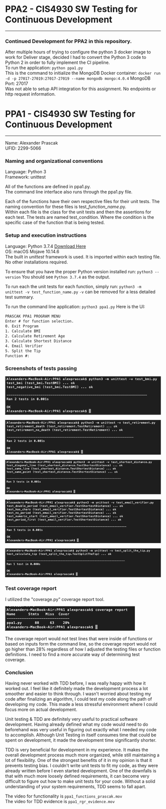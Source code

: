 # PPA2 - CIS4930 SW Testing for Continuous Development
***

### Continued Development for PPA2 in this repository.
After multiple hours of trying to configure the python 3 docker image to work for Deliver stage, decided I had to convert the Python 3 code to Python 2 in order to fully implement the CI pipeline.  
To run the application: `python ppa1.py`  
This is the command to initialize the MongoDB Docker container: `docker run -d -p 27017-27019:27017-27019 --name mongodb mongo:4.0.4`
MongoDB Port: 27017  
Was not able to setup API integration for this assignment. No endpoints or http request information.




# PPA1 - CIS4930 SW Testing for Continuous Development
***
Name: Alexander Prascak  
UFID: 2299-5066

### Naming and organizational conventions
Language: Python 3  
Framework: unittest  
  
All of the functions are defined in ppa1.py.  
The command line interface also runs through the ppa1.py file.  
  
Each of the functions have their own respective files for their unit tests. The naming convention for these files is test_*function_name*.py.  
Within each file is the class for the unit tests and then the assertions for each test. The tests are named test_condition. Where the condition is the specific case of the function that is being tested.

### Setup and execution instructions
Language: Python 3.7.4 [Download Here](https://www.python.org/downloads/)  
OS: macOS Mojave 10.14.6  
The built in *unittest* framework is used. It is imported within each testing file. No other installations required.
  
To ensure that you have the proper Python version installed run: `python3 --version`
You should see `Python 3.7.4` as the output.

To run each the unit tests for each function, simply run: `python3 -m unittest -v test_function_name.py`
`-v` can be removed for a less detailed test summary.
  
To run the command line application: `python3 ppa1.py`
Here is the UI:
```
PRASCAK PPA1 PROGRAM MENU
Enter # for function selection.
0. Exit Program
1. Calculate BMI
2. Calculate Retirement Age
3. Calculate Shortest Distance
4. Email Verifier
5. Split the Tip
Function #: 
```

### Screenshots of tests passing
![BMI Testing](https://github.com/APrascak/PPA1/blob/master/screenshots/test_bmi_ss.png?raw=true)
  
![Retirement Testing](https://github.com/APrascak/PPA1/blob/master/screenshots/test_retirement_ss.png?raw=true)
  
![Shortest Distance Testing](https://github.com/APrascak/PPA1/blob/master/screenshots/test_shortest_distance_ss.png?raw=true)
  
![Email Verifier Testing](https://github.com/APrascak/PPA1/blob/master/screenshots/test_email_verifier_ss.png?raw=true)
  
![Split Testing](https://github.com/APrascak/PPA1/blob/master/screenshots/test_calculator_tip_ss.png?raw=true)

### Test coverage report
I utilized the "coverage.py" coverage report tool.
  
![Coverage report](https://github.com/APrascak/PPA1/blob/master/screenshots/Screen%20Shot%202019-09-10%20at%2010.24.06%20PM.png?raw=true)
  
The coverage report would not test lines that were inside of functions or based on inputs form the command line, so the coverage report would not go higher than 28% regardless of how I adjusted the testing files or function definitions. I need to find a more accurate way of determining test coverage.


### Conclusion
Having never worked with TDD before, I was really happy with how it worked out. I feel like it definitely made the development process a lot smoother and easier to think through. I wasn't worried about testing my code after finalizing an algorithm, I could test my code along the path of developing my code. This made a less stressful environment where I could focus more on actual development.  
  
Unit testing & TDD are definitely very useful to practical software development. Having already defined what my code would need to do beforehand was very useful in figuring out exactly what I needed my code to accomplish. Although Unit Testing in itself consumes time that could be spent on development, it made the development time significantly shorter.  
  
TDD is very beneficial for development in my experience. It makes the overall development process much more organized, while still maintaining a lot of flexibility. One of the strongest benefits of it in my opinion is that it prevents testing bias. I couldn't write unit tests to fit my code, as they were already written before I even started development. One of the downfalls is that with much more loosely defined requirements, it can become very difficult to figure out how to make unit tests for your code. Without a solid understanding of your system requirements, TDD seems to fall apart.
  
The video for functionality is `ppa1_functions_prascak.mov`  
The video for TDD evidence is `ppa1_rgr_evidence.mov`